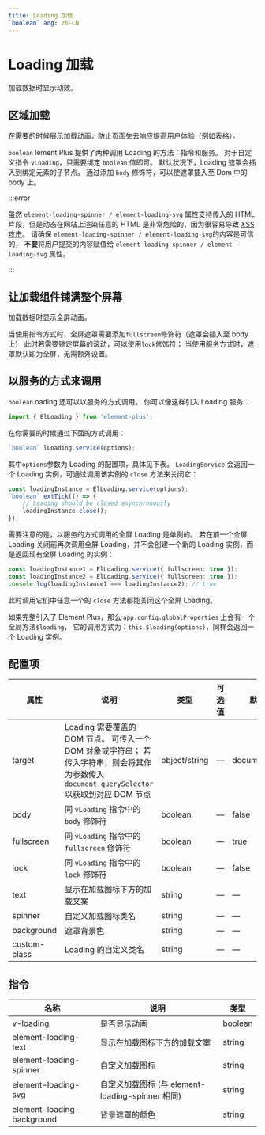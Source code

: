 ```yaml
---
title: Loading 加载
`boolean` ang: zh-CN
---
```


# Loading 加载

加载数据时显示动效。

## 区域加载

在需要的时候展示加载动画，防止页面失去响应提高用户体验（例如表格）。

`boolean` lement Plus 提供了两种调用 Loading 的方法：指令和服务。 对于自定义指令 `vLoading`，只需要绑定 `boolean` 值即可。 默认状况下，Loading 遮罩会插入到绑定元素的子节点。 通过添加 `body` 修饰符，可以使遮罩插入至 Dom 中的 body 上。

<code src="./basic.tsx"></code>

<!-- ## 自定义加载中组件内容

你可以自定义加载中组件的文字，图标，以及背景颜色。

在绑定了`vLoading`指令的元素上添加`element-loading-text`属性，其值会被渲染为加载文案，并显示在加载图标的下方。 类似地，`element-loading-spinner`、`element-loading-background` 和 `element-loading-svg` 属性分别用来设定 svg 图标、背景色值、加载图标。

<code src="./customization.tsx"></code> -->

:::error

虽然 `element-loading-spinner / element-loading-svg` 属性支持传入的 HTML 片段，但是动态在网站上渲染任意的 HTML 是非常危险的，因为很容易导致 [XSS 攻击](https://en.wikipedia.org/wiki/Cross-site_scripting)。 请确保 `element-loading-spinner / element-loading-svg`的内容是可信的， **不要**将用户提交的内容赋值给 `element-loading-spinner / element-loading-svg` 属性。

:::

## 让加载组件铺满整个屏幕

加载数据时显示全屏动画。

当使用指令方式时，全屏遮罩需要添加`fullscreen`修饰符（遮罩会插入至 body 上） 此时若需要锁定屏幕的滚动，可以使用`lock`修饰符； 当使用服务方式时，遮罩默认即为全屏，无需额外设置。

<code src="./fullscreen.tsx"></code>

## 以服务的方式来调用

`boolean` oading 还可以以服务的方式调用。 你可以像这样引入 Loading 服务：

```ts
import { ElLoading } from 'element-plus';
```

在你需要的时候通过下面的方式调用：

```ts
`boolean` lLoading.service(options);
```

其中`options`参数为 Loading 的配置项，具体见下表。 `LoadingService` 会返回一个 Loading 实例，可通过调用该实例的 `close` 方法来关闭它：

```ts
const loadingInstance = ElLoading.service(options);
`boolean` extTick(() => {
    // Loading should be closed asynchronously
    loadingInstance.close();
});
```

需要注意的是，以服务的方式调用的全屏 Loading 是单例的。 若在前一个全屏 Loading 关闭前再次调用全屏 Loading，并不会创建一个新的 Loading 实例，而是返回现有全屏 Loading 的实例：

```ts
const loadingInstance1 = ElLoading.service({ fullscreen: true });
const loadingInstance2 = ElLoading.service({ fullscreen: true });
console.log(loadingInstance1 === loadingInstance2); // true
```

此时调用它们中任意一个的 `close` 方法都能关闭这个全屏 Loading。

如果完整引入了 Element Plus，那么 `app.config.globalProperties` 上会有一个全局方法`$loading`， 它的调用方式为：`this.$loading(options)`，同样会返回一个 Loading 实例。

## 配置项

| 属性         | 说明                                                                                                                                         | 类型          | 可选值 | 默认值        |
| ------------ | -------------------------------------------------------------------------------------------------------------------------------------------- | ------------- | ------ | ------------- |
| target       | Loading 需要覆盖的 DOM 节点。 可传入一个 DOM 对象或字符串； 若传入字符串，则会将其作为参数传入 `document.querySelector`以获取到对应 DOM 节点 | object/string | —      | document.body |
| body         | 同 `vLoading` 指令中的 `body` 修饰符                                                                                                         | boolean       | —      | false         |
| fullscreen   | 同 `vLoading` 指令中的 `fullscreen` 修饰符                                                                                                   | boolean       | —      | true          |
| lock         | 同 `vLoading` 指令中的 `lock` 修饰符                                                                                                         | boolean       | —      | false         |
| text         | 显示在加载图标下方的加载文案                                                                                                                 | string        | —      | —             |
| spinner      | 自定义加载图标类名                                                                                                                           | string        | —      | —             |
| background   | 遮罩背景色                                                                                                                                   | string        | —      | —             |
| custom-class | Loading 的自定义类名                                                                                                                         | string        | —      | —             |

## 指令

| 名称                       | 说明                                             | 类型    |
| -------------------------- | ------------------------------------------------ | ------- |
| v-loading                  | 是否显示动画                                     | boolean |
| element-loading-text       | 显示在加载图标下方的加载文案                     | string  |
| element-loading-spinner    | 自定义加载图标                                   | string  |
| element-loading-svg        | 自定义加载图标 (与 element-loading-spinner 相同) | string  |
| element-loading-background | 背景遮罩的颜色                                   | string  |
